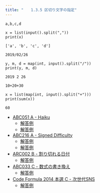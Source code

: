 ```yaml
---
title: "　　1.3.5 区切り文字の指定"
---
```


```text:入力
a,b,c,d
```

```python:サンプルコード
x = list(input().split(","))
print(x)
```

```text:実行結果
['a', 'b', 'c', 'd']
```

```text:入力
2019/02/26
```

```python:サンプルコード
y, m, d = map(int, input().split("/"))
print(y, m, d)
```

```text:実行結果
2019 2 26
```

```text:入力
10+20+30
```

```python:サンプルコード
x = list(map(int, input().split("+")))
print(sum(x))
```

```text:実行結果
60
```

- [ABC051 A - Haiku](https://atcoder.jp/contests/abc051/tasks/abc051_a)
    - [解答例](https://atcoder.jp/contests/abc051/submissions/15567008)
    - [解答例](https://atcoder.jp/contests/abc051/submissions/15104656)
- [ABC216 A - Signed Difficulty](https://atcoder.jp/contests/abc216/tasks/abc216_a)
    - [解答例](https://atcoder.jp/contests/abc216/submissions/26995166)
    - [解答例](https://atcoder.jp/contests/abc216/submissions/26995218)
- [ARC002 B - 割り切れる日付](https://atcoder.jp/contests/arc002/tasks/arc002_2)
    - [解答例](https://atcoder.jp/contests/arc002/submissions/15568349)
- [ABC033 C - 数式の書き換え](https://atcoder.jp/contests/abc033/tasks/abc033_c)
    - [解答例](https://atcoder.jp/contests/abc033/submissions/15406419)
- [Code Formula 2014 本選 C - 次世代SNS](https://atcoder.jp/contests/code-formula-2014-final/tasks/code_formula_2014_final_c)
    - [解答例](https://atcoder.jp/contests/code-formula-2014-final/submissions/15256567)